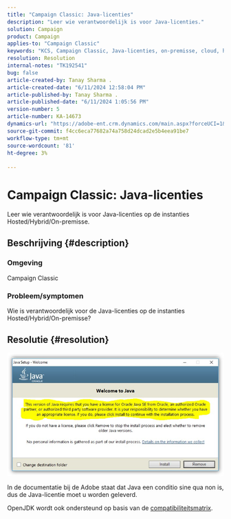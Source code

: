 ```yaml
---
title: "Campaign Classic: Java-licenties"
description: "Leer wie verantwoordelijk is voor Java-licenties."
solution: Campaign
product: Campaign
applies-to: "Campaign Classic"
keywords: "KCS, Campaign Classic, Java-licenties, on-premisse, cloud, hybride"
resolution: Resolution
internal-notes: "TK192541"
bug: false
article-created-by: Tanay Sharma .
article-created-date: "6/11/2024 12:58:04 PM"
article-published-by: Tanay Sharma .
article-published-date: "6/11/2024 1:05:56 PM"
version-number: 5
article-number: KA-14673
dynamics-url: "https://adobe-ent.crm.dynamics.com/main.aspx?forceUCI=1&pagetype=entityrecord&etn=knowledgearticle&id=8ea12a39-f227-ef11-840b-6045bd0065b6"
source-git-commit: f4cc6eca77682a74a758d24dcad2e5b4eea91be7
workflow-type: tm+mt
source-wordcount: '81'
ht-degree: 3%

---
```


# Campaign Classic: Java-licenties


Leer wie verantwoordelijk is voor Java-licenties op de instanties Hosted/Hybrid/On-premisse.

## Beschrijving {#description}


### Omgeving

Campaign Classic

### Probleem/symptomen

Wie is verantwoordelijk voor de Java-licenties op de instanties Hosted/Hybrid/On-premisse?


## Resolutie {#resolution}


![](assets/5ccf7221-f327-ef11-840b-6045bd0065b6.png)

In de documentatie bij de Adobe staat dat Java een conditio sine qua non is, dus de Java-licentie moet u worden geleverd.

OpenJDK wordt ook ondersteund op basis van de [compatibiliteitsmatrix](https://experienceleague.adobe.com/docs/campaign-classic/using/release-notes/compatibility-matrix.html).
